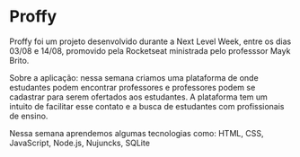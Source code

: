 # Proffy

Proffy foi um projeto desenvolvido durante a Next Level Week, entre os dias 03/08 e 14/08, promovido pela Rocketseat ministrada pelo professsor Mayk Brito.

Sobre a aplicação: nessa semana criamos uma plataforma de onde estudantes podem encontrar professores e professores podem se cadastrar para serem ofertados aos estudantes. A plataforma tem um intuito de facilitar esse contato e a busca de estudantes com profissionais de ensino.
 
Nessa semana aprendemos algumas tecnologias como: HTML, CSS, JavaScript, Node.js, Nujuncks, SQLite
 

